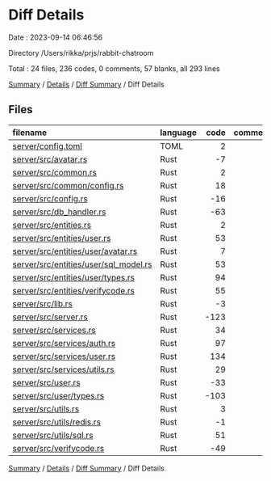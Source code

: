 # Diff Details

Date : 2023-09-14 06:46:56

Directory /Users/rikka/prjs/rabbit-chatroom

Total : 24 files,  236 codes, 0 comments, 57 blanks, all 293 lines

[Summary](results.md) / [Details](details.md) / [Diff Summary](diff.md) / Diff Details

## Files
| filename | language | code | comment | blank | total |
| :--- | :--- | ---: | ---: | ---: | ---: |
| [server/config.toml](/server/config.toml) | TOML | 2 | 0 | 1 | 3 |
| [server/src/avatar.rs](/server/src/avatar.rs) | Rust | -7 | 0 | -3 | -10 |
| [server/src/common.rs](/server/src/common.rs) | Rust | 2 | 0 | 2 | 4 |
| [server/src/common/config.rs](/server/src/common/config.rs) | Rust | 18 | 0 | 3 | 21 |
| [server/src/config.rs](/server/src/config.rs) | Rust | -16 | 0 | -3 | -19 |
| [server/src/db_handler.rs](/server/src/db_handler.rs) | Rust | -63 | 0 | -15 | -78 |
| [server/src/entities.rs](/server/src/entities.rs) | Rust | 2 | 0 | 1 | 3 |
| [server/src/entities/user.rs](/server/src/entities/user.rs) | Rust | 53 | 0 | 13 | 66 |
| [server/src/entities/user/avatar.rs](/server/src/entities/user/avatar.rs) | Rust | 7 | 0 | 3 | 10 |
| [server/src/entities/user/sql_model.rs](/server/src/entities/user/sql_model.rs) | Rust | 53 | 0 | 14 | 67 |
| [server/src/entities/user/types.rs](/server/src/entities/user/types.rs) | Rust | 94 | 0 | 13 | 107 |
| [server/src/entities/verifycode.rs](/server/src/entities/verifycode.rs) | Rust | 55 | 0 | 13 | 68 |
| [server/src/lib.rs](/server/src/lib.rs) | Rust | -3 | 0 | 0 | -3 |
| [server/src/server.rs](/server/src/server.rs) | Rust | -123 | 0 | -19 | -142 |
| [server/src/services.rs](/server/src/services.rs) | Rust | 34 | 0 | 10 | 44 |
| [server/src/services/auth.rs](/server/src/services/auth.rs) | Rust | 97 | 0 | 19 | 116 |
| [server/src/services/user.rs](/server/src/services/user.rs) | Rust | 134 | 0 | 25 | 159 |
| [server/src/services/utils.rs](/server/src/services/utils.rs) | Rust | 29 | 0 | 6 | 35 |
| [server/src/user.rs](/server/src/user.rs) | Rust | -33 | 0 | -9 | -42 |
| [server/src/user/types.rs](/server/src/user/types.rs) | Rust | -103 | 0 | -14 | -117 |
| [server/src/utils.rs](/server/src/utils.rs) | Rust | 3 | 0 | 0 | 3 |
| [server/src/utils/redis.rs](/server/src/utils/redis.rs) | Rust | -1 | 0 | 0 | -1 |
| [server/src/utils/sql.rs](/server/src/utils/sql.rs) | Rust | 51 | 0 | 10 | 61 |
| [server/src/verifycode.rs](/server/src/verifycode.rs) | Rust | -49 | 0 | -13 | -62 |

[Summary](results.md) / [Details](details.md) / [Diff Summary](diff.md) / Diff Details